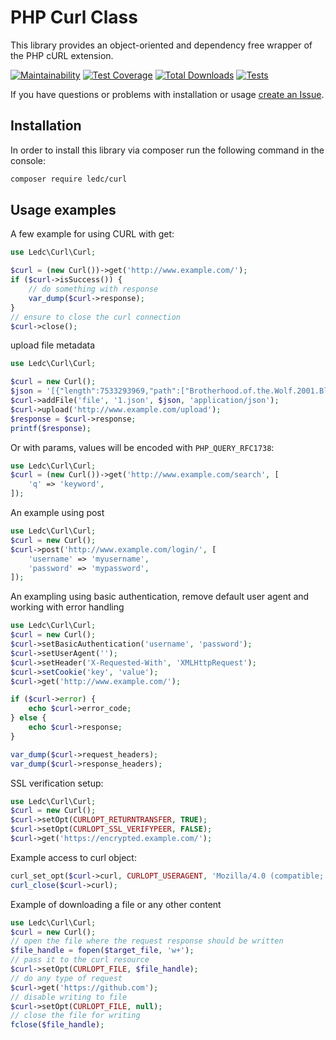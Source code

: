 # PHP Curl Class

This library provides an object-oriented and dependency free wrapper of the PHP cURL extension.

[![Maintainability](https://api.codeclimate.com/v1/badges/6c34bb31f3eb6df36c7d/maintainability)](https://codeclimate.com/github/php-mod/curl/maintainability)
[![Test Coverage](https://api.codeclimate.com/v1/badges/6c34bb31f3eb6df36c7d/test_coverage)](https://codeclimate.com/github/php-mod/curl/test_coverage)
[![Total Downloads](https://poser.pugx.org/curl/curl/downloads)](//packagist.org/packages/curl/curl)
[![Tests](https://github.com/php-mod/curl/actions/workflows/tests.yml/badge.svg)](https://github.com/php-mod/curl/actions/workflows/tests.yml)

If you have questions or problems with installation or usage [create an Issue](https://github.com/php-mod/curl/issues).

## Installation

In order to install this library via composer run the following command in the console:

```sh
composer require ledc/curl
```

## Usage examples

A few example for using CURL with get:

```php
use Ledc\Curl\Curl;

$curl = (new Curl())->get('http://www.example.com/');
if ($curl->isSuccess()) {
    // do something with response
    var_dump($curl->response);
}
// ensure to close the curl connection
$curl->close();
```

upload file metadata

```php
use Ledc\Curl\Curl;

$curl = new Curl();
$json = '[{"length":7533293969,"path":["Brotherhood.of.the.Wolf.2001.BluRay.1080p.x265.10bit.2Audio.mkv"]},{"length":958431,"path":["cover.jpg"]},{"length":760,"path":["Brotherhood.of.the.Wolf.2001.BluRay.1080p.x265.10bit.2Audio.nfo"]}]';
$curl->addFile('file', '1.json', $json, 'application/json');
$curl->upload('http://www.example.com/upload');
$response = $curl->response;
printf($response);
```

Or with params, values will be encoded with `PHP_QUERY_RFC1738`:

```php
use Ledc\Curl\Curl;
$curl = (new Curl())->get('http://www.example.com/search', [
    'q' => 'keyword',
]);
```

An example using post

```php
use Ledc\Curl\Curl;
$curl = new Curl();
$curl->post('http://www.example.com/login/', [
    'username' => 'myusername',
    'password' => 'mypassword',
]);
```

An exampling using basic authentication, remove default user agent and working with error handling

```php
use Ledc\Curl\Curl;
$curl = new Curl();
$curl->setBasicAuthentication('username', 'password');
$curl->setUserAgent('');
$curl->setHeader('X-Requested-With', 'XMLHttpRequest');
$curl->setCookie('key', 'value');
$curl->get('http://www.example.com/');

if ($curl->error) {
    echo $curl->error_code;
} else {
    echo $curl->response;
}

var_dump($curl->request_headers);
var_dump($curl->response_headers);
```

SSL verification setup:

```php
use Ledc\Curl\Curl;
$curl = new Curl();
$curl->setOpt(CURLOPT_RETURNTRANSFER, TRUE);
$curl->setOpt(CURLOPT_SSL_VERIFYPEER, FALSE);
$curl->get('https://encrypted.example.com/');
```

Example access to curl object:

```php
curl_set_opt($curl->curl, CURLOPT_USERAGENT, 'Mozilla/4.0 (compatible; MSIE 7.0; Windows NT 5.1');
curl_close($curl->curl);
```

Example of downloading a file or any other content

```php
use Ledc\Curl\Curl;
$curl = new Curl();
// open the file where the request response should be written
$file_handle = fopen($target_file, 'w+');
// pass it to the curl resource
$curl->setOpt(CURLOPT_FILE, $file_handle);
// do any type of request
$curl->get('https://github.com');
// disable writing to file
$curl->setOpt(CURLOPT_FILE, null);
// close the file for writing
fclose($file_handle);
```

